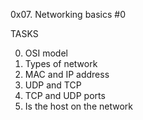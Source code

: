 0x07. Networking basics #0

TASKS

0. OSI model
1. Types of network
2. MAC and IP address
3. UDP and TCP
4. TCP and UDP ports
5. Is the host on the network
